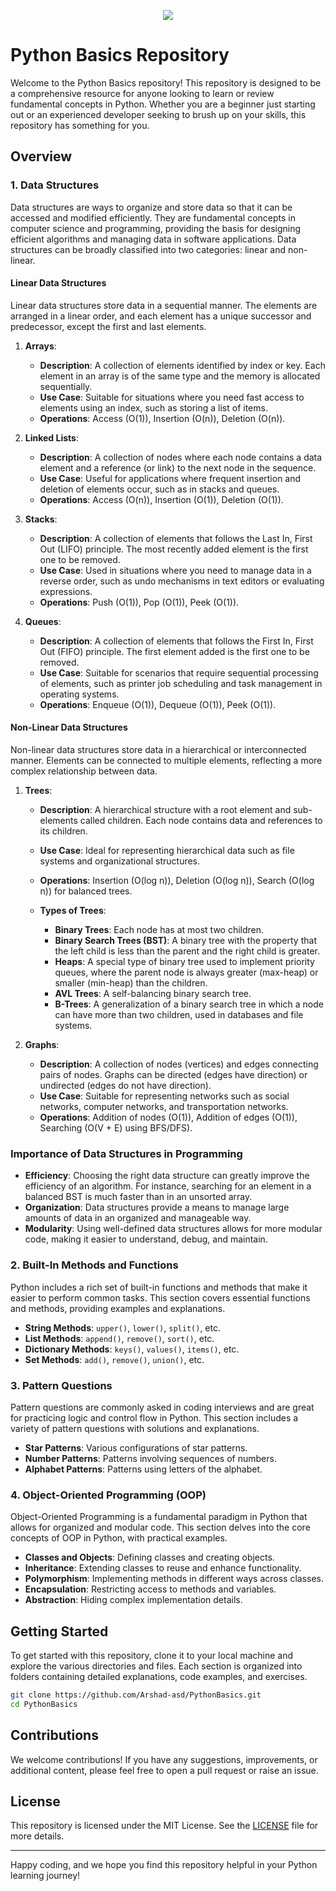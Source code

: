 <p align="center">
  <a href="https://github.com/DenverCoder1/readme-typing-svg"><img src="https://readme-typing-svg.herokuapp.com?lines=Welcome+To+My+DS+Solutions+Repository!;+Lists+Stacks+Queues+Trees+Graphs+Solutions;DS%20|%20PYTHON%20|%20JAVASCRIPT%20;%20I+encourage+contributions+to+this+repository!;Always%20learning%20new%20things%20Happy+coding!&center=true&width=500&height=50"></a>
</p>



# Python Basics Repository

Welcome to the Python Basics repository! This repository is designed to be a comprehensive resource for anyone looking to learn or review fundamental concepts in Python. Whether you are a beginner just starting out or an experienced developer seeking to brush up on your skills, this repository has something for you.

## Overview

### 1. Data Structures
Data structures are ways to organize and store data so that it can be accessed and modified efficiently. They are fundamental concepts in computer science and programming, providing the basis for designing efficient algorithms and managing data in software applications. Data structures can be broadly classified into two categories: linear and non-linear.

#### Linear Data Structures
Linear data structures store data in a sequential manner. The elements are arranged in a linear order, and each element has a unique successor and predecessor, except the first and last elements.

1. **Arrays**:
   - **Description**: A collection of elements identified by index or key. Each element in an array is of the same type and the memory is allocated sequentially.
   - **Use Case**: Suitable for situations where you need fast access to elements using an index, such as storing a list of items.
   - **Operations**: Access (O(1)), Insertion (O(n)), Deletion (O(n)).
   
2. **Linked Lists**:
   - **Description**: A collection of nodes where each node contains a data element and a reference (or link) to the next node in the sequence.
   - **Use Case**: Useful for applications where frequent insertion and deletion of elements occur, such as in stacks and queues.
   - **Operations**: Access (O(n)), Insertion (O(1)), Deletion (O(1)).
   
3. **Stacks**:
   - **Description**: A collection of elements that follows the Last In, First Out (LIFO) principle. The most recently added element is the first one to be removed.
   - **Use Case**: Used in situations where you need to manage data in a reverse order, such as undo mechanisms in text editors or evaluating expressions.
   - **Operations**: Push (O(1)), Pop (O(1)), Peek (O(1)).
   
4. **Queues**:
   - **Description**: A collection of elements that follows the First In, First Out (FIFO) principle. The first element added is the first one to be removed.
   - **Use Case**: Suitable for scenarios that require sequential processing of elements, such as printer job scheduling and task management in operating systems.
   - **Operations**: Enqueue (O(1)), Dequeue (O(1)), Peek (O(1)).

#### Non-Linear Data Structures
Non-linear data structures store data in a hierarchical or interconnected manner. Elements can be connected to multiple elements, reflecting a more complex relationship between data.

1. **Trees**:
   - **Description**: A hierarchical structure with a root element and sub-elements called children. Each node contains data and references to its children.
   - **Use Case**: Ideal for representing hierarchical data such as file systems and organizational structures.
   - **Operations**: Insertion (O(log n)), Deletion (O(log n)), Search (O(log n)) for balanced trees.
   
   - **Types of Trees**:
     - **Binary Trees**: Each node has at most two children.
     - **Binary Search Trees (BST)**: A binary tree with the property that the left child is less than the parent and the right child is greater.
     - **Heaps**: A special type of binary tree used to implement priority queues, where the parent node is always greater (max-heap) or smaller (min-heap) than the children.
     - **AVL Trees**: A self-balancing binary search tree.
     - **B-Trees**: A generalization of a binary search tree in which a node can have more than two children, used in databases and file systems.

2. **Graphs**:
   - **Description**: A collection of nodes (vertices) and edges connecting pairs of nodes. Graphs can be directed (edges have direction) or undirected (edges do not have direction).
   - **Use Case**: Suitable for representing networks such as social networks, computer networks, and transportation networks.
   - **Operations**: Addition of nodes (O(1)), Addition of edges (O(1)), Searching (O(V + E) using BFS/DFS).

### Importance of Data Structures in Programming

- **Efficiency**: Choosing the right data structure can greatly improve the efficiency of an algorithm. For instance, searching for an element in a balanced BST is much faster than in an unsorted array.
- **Organization**: Data structures provide a means to manage large amounts of data in an organized and manageable way.
- **Modularity**: Using well-defined data structures allows for more modular code, making it easier to understand, debug, and maintain.

### 2. Built-In Methods and Functions
Python includes a rich set of built-in functions and methods that make it easier to perform common tasks. This section covers essential functions and methods, providing examples and explanations.

- **String Methods**: `upper()`, `lower()`, `split()`, etc.
- **List Methods**: `append()`, `remove()`, `sort()`, etc.
- **Dictionary Methods**: `keys()`, `values()`, `items()`, etc.
- **Set Methods**: `add()`, `remove()`, `union()`, etc.

### 3. Pattern Questions
Pattern questions are commonly asked in coding interviews and are great for practicing logic and control flow in Python. This section includes a variety of pattern questions with solutions and explanations.

- **Star Patterns**: Various configurations of star patterns.
- **Number Patterns**: Patterns involving sequences of numbers.
- **Alphabet Patterns**: Patterns using letters of the alphabet.

### 4. Object-Oriented Programming (OOP)
Object-Oriented Programming is a fundamental paradigm in Python that allows for organized and modular code. This section delves into the core concepts of OOP in Python, with practical examples.

- **Classes and Objects**: Defining classes and creating objects.
- **Inheritance**: Extending classes to reuse and enhance functionality.
- **Polymorphism**: Implementing methods in different ways across classes.
- **Encapsulation**: Restricting access to methods and variables.
- **Abstraction**: Hiding complex implementation details.

## Getting Started

To get started with this repository, clone it to your local machine and explore the various directories and files. Each section is organized into folders containing detailed explanations, code examples, and exercises.

```bash
git clone https://github.com/Arshad-asd/PythonBasics.git
cd PythonBasics
```

## Contributions

We welcome contributions! If you have any suggestions, improvements, or additional content, please feel free to open a pull request or raise an issue.

## License

This repository is licensed under the MIT License. See the [LICENSE](LICENSE) file for more details.

---

Happy coding, and we hope you find this repository helpful in your Python learning journey!
